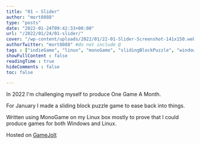 ```yaml
---
title: "01 – Slider"
author: "mort8088"
type: "posts"
date: "2022-01-24T09:42:33+00:00"
url: "/2022/01/24/01-slider/"
cover: "/wp-content/uploads/2022/01/22-01-Slider-Screenshot-141x150.webp"
authorTwitter: "mort8088" #do not include @
tags : ["indieGame", "linux", "monoGame", "slidingBlockPuzzle", "windows"]
showFullContent : false
readingTime : true
hideComments : false
toc: false

---
```


In 2022 I'm challenging myself to produce One Game A Month.

For January I made a sliding block puzzle game to ease back into things.

Written using MonoGame on my Linux box mostly to prove that I could produce games for both Windows and Linux.

Hosted on [GameJolt][1]

 [1]: https://gamejolt.com/games/01-Slider/683748
